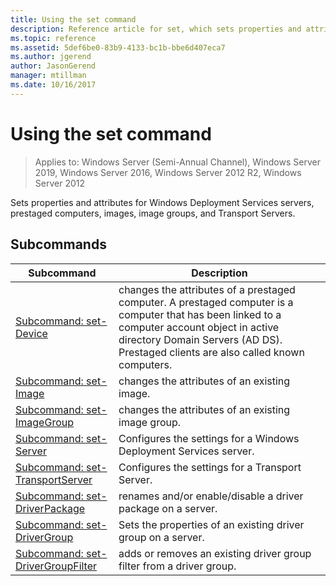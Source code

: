 ```yaml
---
title: Using the set command
description: Reference article for set, which sets properties and attributes for Windows Deployment Services servers, prestaged computers, images, image groups, and Transport Servers.
ms.topic: reference
ms.assetid: 5def6be0-83b9-4133-bc1b-bbe6d407eca7
ms.author: jgerend
author: JasonGerend
manager: mtillman
ms.date: 10/16/2017
---
```


# Using the set command

> Applies to: Windows Server (Semi-Annual Channel), Windows Server 2019, Windows Server 2016, Windows Server 2012 R2, Windows Server 2012

Sets properties and attributes for Windows Deployment Services servers, prestaged computers, images, image groups, and Transport Servers.

## Subcommands
|Subcommand|Description|
|-------|--------|
|[Subcommand: set-Device](subcommand-set-device.md)|changes the attributes of a prestaged computer. A prestaged computer is a computer that has been linked to a computer account object in active directory Domain Servers (AD DS). Prestaged clients are also called known computers.|
|[Subcommand: set-Image](subcommand-set-image.md)|changes the attributes of an existing image.|
|[Subcommand: set-ImageGroup](subcommand-set-imagegroup.md)|changes the attributes of an existing image group.|
|[Subcommand: set-Server](subcommand-set-server.md)|Configures the settings for a Windows Deployment Services server.|
|[Subcommand: set-TransportServer](subcommand-set-transportserver.md)|Configures the settings for a Transport Server.|
|[Subcommand: set-DriverPackage](subcommand-set-driverpackage.md)|renames and/or enable/disable a driver package on a server.|
|[Subcommand: set-DriverGroup](subcommand-set-drivergroup.md)|Sets the properties of an existing driver group on a server.|
|[Subcommand: set-DriverGroupFilter](subcommand-set-drivergroupfilter.md)|adds or removes an existing driver group filter from a driver group.|
